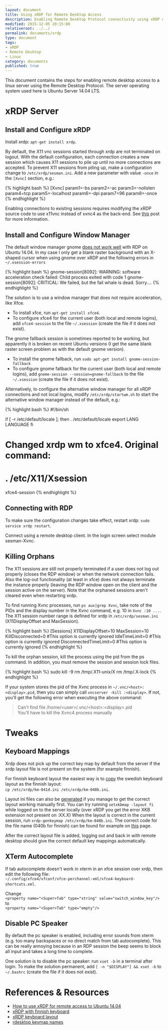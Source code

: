 ```yaml
---
layout: document
title: Using xRDP for Remote Desktop Access
description: Enabling Remote Desktop Protocol connectivity using xRDP on Ubuntu 14.04 LTS and the xfce window manager.
modified: 2015-12-05 20:15:00
relativeroot: ../../
permalink: documents/xrdp
type: document
tags:
- xRDP
- Remote Desktop
- Linux
category: documents
published: true
---
```


This document contains the steps for enabling remote desktop access to a linux server using the Remote Desktop Protocol.
The server operating system used here is Ubuntu Server 14.04 LTS.

xRDP Server
====================

Install and Configure xRDP
-----------------------

Install xrdp: `apt-get install xrdp`.

By default, the X11 vnc sessions started through xrdp are not terminated on logout.
With the default configuration, each connection creates a new session which causes X11 sessions to pile up until no more connections are accepted.
To prevent X11 sessions from piling up, make a configuration change to `/etc/xrdp/sesman.ini`.
Add a new parameter with value `-once` in the `[Xvnc]` section, e.g.:

{% highlight bash %}
[Xvnc]
param1=-bs
param2=-ac
param3=-nolisten
param4=tcp
param5=-localhost
param6=-dpi
param7=96
param8=-once
{% endhighlight %}

Enabling connections to existing sessions requires modifying the xRDP source code to use x11vnc instead of xvnc4 as the back-end.
See [this](http://c-nergy.be/blog/?p=4168) post for more information.

Install and Configure Window Manager
-----------------------

The default window manager gnome [does not work well][How to use xRDP for remote access to Ubuntu 14.04] with RDP on Ubuntu 14.04.
In my case I only get a blank raster background with an X-shaped cursor when using gnome over xRDP and the following errors in `~/.xsession-errors`

{% highlight bash %}
gnome-session[8092]: WARNING: software acceleration check failed: Child process exited with code 1
gnome-session[8092]: CRITICAL: We failed, but the fail whale is dead. Sorry....
{% endhighlight %}

The solution is to use a window manager that does not require acceleration, like Xfce.

- To install xfce, run `apt-get install xfce4`.
- To configure xfce4 for the current user (both local and remote logins), add `xfce4-session` to the file `~/.xsession` (create the file if it does not exist).

The gnome fallback session is sometimes reported to be working, but apparently it is broken on recent Ubuntu versions (I get the same blank raster screen problem as with the default gnome version).

- To install the gnome fallback, run `sudo apt-get install gnome-session-fallback`
- To configure gnome fallback for the current user (both local and remote logins), add `gnome-session --session=gnome-fallback` to the file `~/.xsession` (create the file if it does not exist).

Alternatively, to configure the alternative window manager for all xRDP connections and not local logins, modify `/etc/xrdp/startwm.sh` to start the alternative window manager instead of the default, e.g.:

{% highlight bash %}
#!/bin/sh  

if [ -r /etc/default/locale ]; then
  . /etc/default/locale
  export LANG LANGUAGE
fi

# Changed xrdp wm to xfce4. Original command:
# . /etc/X11/Xsession
xfce4-session
{% endhighlight %}

Connecting with RDP
-----------------------

To make sure the configuration changes take effect, restart xrdp: `sudo service xrdp restart`.

Connect using a remote desktop client. In the login screen select module sesman-Xvnc.

Killing Orphans
-----------------------

The X11 sessions are still not properly terminated if a user does not log out properly (closes the RDP window) or when the network connection fails.
Also the log-out functionality (at least in xfce) does not always terminate the instance properly (leaving the RDP window open on the client and the session active on the server).
Note that the orphaned sessions aren't cleared even when restarting xrdp.

To find running Xvnc processes, run `ps aux|grep Xvnc`, take note of the PIDs and the display number in the Xvnc command, e.g. 10 in `Xvnc :10 ...`.
The X11 session number range is defined for xrdp in `/etc/xrdp/sesman.ini` (X11DisplayOffset and MaxSession).

{% highlight bash %}
[Sessions]
X11DisplayOffset=10
MaxSession=10
KillDisconnected=0 #This option is currently ignored
IdleTimeLimit=0 #This option is currently ignored
DisconnectedTimeLimit=0 #This option is currently ignored
{% endhighlight %}

To kill the orphan session, kill the process using the pid from the ps command.
In addition, you must remove the session and session lock files.

{% highlight bash %}
sudo kill -9 <pid>
rm /tmp/.X11-unix/X<display>
rm /tmp/.X<display>-lock
{% endhighlight %}

If your system stores the pid of the Xvnc process in `~/.vnc/<host>:<display>.pid`, then you can simply call `vncserver -kill :<display>`.
If not, you'll get the following error when executing the above command:

>Can't find file /home/&lt;user&gt;/.vnc/&lt;host&gt;:&lt;display&gt;.pid   
>You'll have to kill the Xvnc4 process manually

Tweaks
====================

Keyboard Mappings
-----------------------

Xrdp does not pick up the correct key map by default from the server if the xrdp layout file is not present on the system (for example finnish).

For finnish keyboard layout the easiest way is to [copy][xRDP with finnish keyboard] the swedish keyboard layout as the finnish layout:  
`cp /etc/xrdp/km-041d.ini /etc/xrdp/km-040b.ini`.

Layout ini files can also be [generated][xRDP keyboard layout] if you manage to get the correct layout working manually first.
You can try running `setxkbmap -layout fi` while logged on to the server locally (over xRDP you get the error XKB extension not present on :XX.X)
When the layout is correct in the current session, run `xrdp-genkeymap /etc/xrdp/km-040b.ini`.
The correct code for the file name (040b for finnish) can be found for example on [this][rdesktop keymap names] page.

After the correct layout file is added, logging out and back in with remote desktop should give the correct default key mappings automatically.

XTerm Autocomplete
-----------------------

If tab autocomplete doesn't work in xterm in an xfce session over xrdp, then edit the following file:  
`~/.config/xfce4/xfconf/xfce-perchannel-xml/xfce4-keyboard-shortcuts.xml`.

Change  
`<property name="<Super>Tab" type="string" value="switch_window_key"/>`  
to  
`<property name="<Super>Tab" type="empty"/>`

Disable PC Speaker
-----------------------

By default the pc speaker is enabled, including error sounds from xterm (e.g. too many backspaces or no direct match from tab autocomplete).
This can be really annoying because in an RDP session the beep seems to block all input and takes a long time to complete.

One solution is to disable the pc speaker: run `xset -b` in a terminal after login.
To make the solution permanent, add `[ -n "$DISPLAY"] && xset -b` to `~/.bashrc` (create the file if it does not exist).

References & Resources
====================

- [How to use xRDP for remote access to Ubuntu 14.04]
- [xRDP with finnish keyboard]
- [xRDP keyboard layout]
- [rdesktop keymap names]

[How to use xRDP for remote access to Ubuntu 14.04]: http://www.tweaking4all.com/software/linux-software/use-xrdp-remote-access-ubuntu-14-04/
[xRDP with finnish keyboard]: http://askubuntu.com/questions/290453/xrdp-with-finnish-keyboard
[xRDP keyboard layout]: https://bernatarlandis.wordpress.com/2013/08/09/wrong-keyboard-layout-in-rdp-session-over-debian-gnulinux/
[rdesktop keymap names]: https://github.com/eby/rdesktop/blob/master/doc/keymap-names.txt
